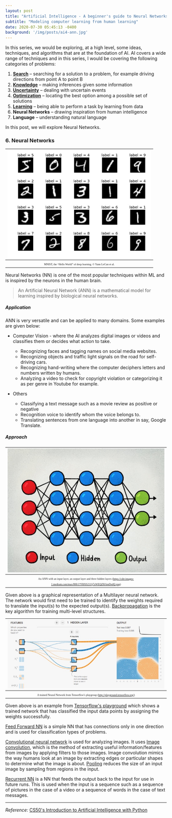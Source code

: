 ```yaml
---
layout: post
title: "Artificial Intelligence - A beginner's guide to Neural Networks"
subtitle: "Modeling computer learning from human learning"
date: 2020-07-30 05:45:13 -0400
background: '/img/posts/ai4-ann.jpg'
---
```


In this series, we would be exploring, at a high level, some ideas, techniques, and algorithms that are at the foundation of AI. AI covers a wide range of techniques and in this series, I would be covering the following categories of problems:

1.	[**Search**](https://sheia.github.io/2020/07/13/ai1.html) – searching for a solution to a problem, for example driving directions from point A to point B
2.	[**Knowledge**](https://sheia.github.io/2020/07/13/ai1.html) – making inferences given some information
3.	[**Uncertainty**](https://sheia.github.io/2020/07/20/ai2.html) – dealing with uncertain events
4.	[**Optimization**](https://sheia.github.io/2020/07/20/ai2.html) – locating the best option among a possible set of solutions 
5.	[**Learning**](https://sheia.github.io/2020/07/25/ai3.html) – being able to perform a task by learning from data
6.	**Neural Networks** – drawing inspiration from human intelligence
7.	**Language** – understanding natural language 

In this post, we will explore Neural Networks. 

### 6. Neural Networks  


|![](/img/posts/ai4-ann-handwriting.jpg)| 
|:--:| 
| <span style="font-family:Papyrus; font-size:.6em;">MNIST, the “Hello World” of deep learning. © Yann LeCun et al.</span>|

Neural Networks (NN) is one of the most popular techniques within ML and is inspired by the neurons in the human brain. 

> An Artificial Neural Network (ANN) is a mathematical model for learning inspired by biological neural networks.
 

##### *Application*

ANN is very versatile and can be applied to many domains. Some examples are given below:

- Computer Vision - where the AI analyzes digital images or videos and classifies them or decides what action to take.
	- Recognizing faces and tagging names on social media websites.
	- Recognizing objects and traffic light signals on the road for self-driving cars.
	- Recognizing hand-writing where the computer deciphers letters and numbers written by humans.
	- Analyzing a video to check for copyright violation or categorizing it as per genre in Youtube for example.


- Others
	- Classifying a text message such as a movie review as positive or negative
	- Recognition voice to identify whom the voice belongs to. 
	- Translating sentences from one language into another in say, Google Translate.
	

##### *Approach*

|![](/img/posts/ai4-ann-network.jpg)| 
|:--:| 
| <span style="font-family:Papyrus; font-size:.6em;">An ANN with an input layer, an output layer and three hidden layers (https://cdn-images-1.medium.com/max/800/1*FBXS211lj7zWEQZRAmDedQ.png)</span>|


Given above is a graphical representation of a Multilayer neural network. The network would first need to be trained to identify the weights required to translate the input(s) to the expected output(s). [Backpropagation]() is the key algorithm for training multi-level structures.


|![](/img/posts/ai4-ann-tensorflow.jpg)| 
|:--:| 
| <span style="font-family:Papyrus; font-size:.6em;">A trained Neural Network from Tensorflow's playgroup (http://playground.tensorflow.org/)</span>|


Given above is an example from [Tensorflow's playground](http://playground.tensorflow.org) which shows a trained network that has classified the input data points by assigning the weights successfully.

[Feed Forward NN]() is a simple NN that has connections only in one direction and is used for classification types of problems.

[Convolutional neural network]() is used for analyzing images. It uses [Image convolution](), which is the method of extracting useful information/features from images by applying filters to those images. Image convolution mimics the way humans look at an image by extracting edges or particular shapes to determine what the image is about. [Pooling]() reduces the size of an input image by sampling from regions in the input.  

[Recurrent NN]() is a NN that feeds the output back to the input for use in future runs. This is used when the input is a sequence such as a sequence of pictures in the case of a video or a sequence of words in the case of text messages.

---


*Reference:* [CS50's Introduction to Artificial Intelligence with Python](https://courses.edx.org/courses/course-v1:HarvardX+CS50AI+1T2020/course/)